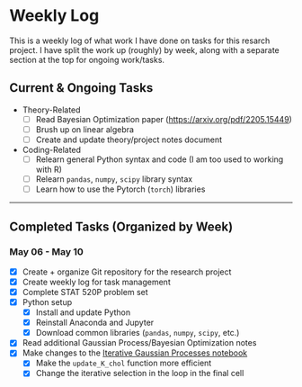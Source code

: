 # Weekly Log

This is a weekly log of what work I have done on tasks for this resarch project. I have split the work up (roughly) by week, along with a separate section at the top for ongoing work/tasks.

## Current & Ongoing Tasks

- Theory-Related
    * [ ] Read Bayesian Optimization paper (<https://arxiv.org/pdf/2205.15449>)
    * [ ] Brush up on linear algebra
    * [ ] Create and update theory/project notes document
- Coding-Related
    * [ ] Relearn general Python syntax and code (I am too used to working with R)
    * [ ] Relearn `pandas`, `numpy`, `scipy` library syntax
    * [ ] Learn how to use the Pytorch (`torch`) libraries

---

## Completed Tasks (Organized by Week)

### May 06 - May 10

- [x] Create + organize Git repository for the research project
- [x] Create weekly log for task management
- [x] Complete STAT 520P problem set
- [x] Python setup
    * [x] Install and update Python
    * [x] Reinstall Anaconda and Jupyter
    * [x] Download common libraries (`pandas`, `numpy`, `scipy`, etc.)
- [x] Read additional Gaussian Process/Bayesian Optimization notes
- [x] Make changes to the [Iterative Gaussian Processes notebook](./Code/Demo-Code/iterative_gp_conditioning_demo_original.ipynb)
    * [x] Make the `update_K_chol` function more efficient
    * [x] Change the iterative selection in the loop in the final cell
